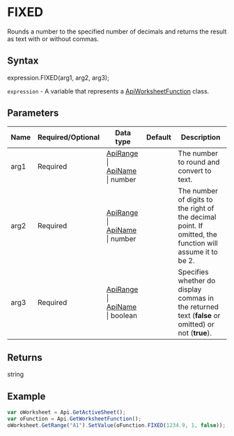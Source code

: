 # FIXED

Rounds a number to the specified number of decimals and returns the result as text with or without commas.

## Syntax

expression.FIXED(arg1, arg2, arg3);

`expression` - A variable that represents a [ApiWorksheetFunction](../ApiWorksheetFunction.md) class.

## Parameters

| **Name** | **Required/Optional** | **Data type** | **Default** | **Description** |
| ------------- | ------------- | ------------- | ------------- | ------------- |
| arg1 | Required | [ApiRange](../../ApiRange/ApiRange.md) &#124; [ApiName](../../ApiName/ApiName.md) &#124; number |  | The number to round and convert to text. |
| arg2 | Required | [ApiRange](../../ApiRange/ApiRange.md) &#124; [ApiName](../../ApiName/ApiName.md) &#124; number |  | The number of digits to the right of the decimal point. If omitted, the function will assume it to be 2. |
| arg3 | Required | [ApiRange](../../ApiRange/ApiRange.md) &#124; [ApiName](../../ApiName/ApiName.md) &#124; boolean |  | Specifies whether do display commas in the returned text (**false** or omitted) or not (**true**). |

## Returns

string

## Example



```javascript
var oWorksheet = Api.GetActiveSheet();
var oFunction = Api.GetWorksheetFunction();
oWorksheet.GetRange("A1").SetValue(oFunction.FIXED(1234.9, 1, false));
```
